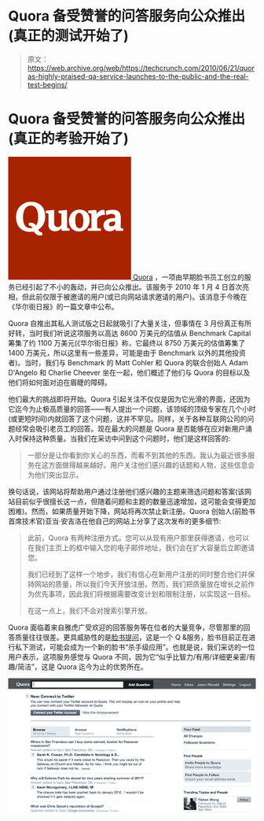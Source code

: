 # Quora 备受赞誉的问答服务向公众推出(真正的测试开始了)

> 原文：<https://web.archive.org/web/https://techcrunch.com/2010/06/21/quoras-highly-praised-qa-service-launches-to-the-public-and-the-real-test-begins/>

# Quora 备受赞誉的问答服务向公众推出(真正的考验开始了)

[![](img/63717991ac8aea3f430b1d25c30387ef.png) ](https://web.archive.org/web/20230326022424/http://www.quora.com/) [Quora](https://web.archive.org/web/20230326022424/http://www.quora.com/) ，一项由早期脸书员工创立的服务已经引起了不小的轰动，并已向公众推出。该服务于 2010 年 1 月 4 日首次亮相，但此前仅限于被邀请的用户(或已向网站请求邀请的用户)。该消息于今晚在《华尔街日报》的一篇文章中公布。

Quora 自推出其私人测试版之日起就吸引了大量关注，但事情在 3 月份真正有所好转，当时我们听说这项服务以高达 8600 万美元的估值从 Benchmark Capital 筹集了约 1100 万美元(《华尔街日报》称，它最终以 8750 万美元的估值筹集了 1400 万美元，所以这里有一些差异，可能是由于 Benchmark 以外的其他投资者)。当时，我们与 Benchmark 的 Matt Cohler 和 Quora 的联合创始人 Adam D'Angelo 和 Charlie Cheever 坐在一起，他们概述了他们与 Quora 的目标以及他们将如何面对迫在眉睫的障碍。

他们最大的挑战即将开始。Quora 引起关注不仅仅是因为它光滑的界面，还因为它迄今为止极高质量的回答——有人提出一个问题，该领域的顶级专家在几个小时(或更短时间)内就回答了这个问题，这并不罕见。同样，关于各种互联网公司的问题经常会吸引老员工的回答。现在最大的问题是 Quora 是否能够在应对新用户涌入时保持这种质量。当我们在采访中问到这个问题时，他们是这样回答的:

> 一部分是让你看到你关心的东西，而看不到其他的东西。我认为最近很多服务在这方面做得越来越好。用户关注他们感兴趣的话题和人物，这些信息会为他们突出显示。

换句话说，该网站将帮助用户通过注册他们感兴趣的主题来筛选问题和答案(该网站目前似乎很擅长这一点，但随着问题和主题的数量迅速增加，这可能会变得更加困难)。然而，如果质量开始下降，网站将再次禁止新注册。Quora 创始人(前脸书首席技术官)亚当·安吉洛在他自己的网站上分享了这次发布的更多细节:

> 此前，Quora 有两种注册方式。您可以从现有用户那里获得邀请，也可以在我们主页上的框中输入您的电子邮件地址，我们会在扩大容量后立即邀请您。
> 
> 我们已经到了这样一个地步，我们有信心在新用户注册的同时整合他们并保持网站的质量，所以我们今天开放注册。然而，我们把质量放在增长之前作为优先事项，因此我们将根据需要改变计划和限制注册，以实现这一目标。
> 
> 在这一点上，我们不会对搜索引擎开放。

Quora 面临着来自雅虎广受欢迎的回答服务等在位者的大量竞争，尽管那里的回答质量往往很差。更具威胁性的是[脸书提问](https://web.archive.org/web/20230326022424/https://techcrunch.com/2010/05/23/facebook-questions/)，这是一个 Q &服务，脸书目前正在进行私下测试，可能会成为一个新的脸书“杀手级应用”。也就是说，我们采访的一位用户表示，这项服务感觉与 Quora 不同，因为它“似乎比智力/有用/详细更亲密/有趣/简洁”，这是 Quora 迄今为止的优势所在。

![](img/cc74427d6e4ef7aafbdfb4cc5d481407.png)
